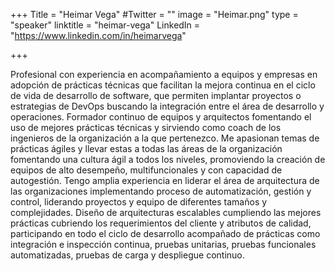 +++
Title = "Heimar Vega"
#Twitter = ""
image = "Heimar.png"
type = "speaker"
linktitle = "heimar-vega"
LinkedIn = "https://www.linkedin.com/in/heimarvega"

+++

Profesional con experiencia en acompañamiento a equipos y empresas en adopción de prácticas técnicas que facilitan la mejora continua en el ciclo de vida de desarrollo de software, que permiten implantar proyectos o estrategias de DevOps buscando la integración entre el área de desarrollo y operaciones. Formador continuo de equipos y arquitectos fomentando el uso de mejores prácticas técnicas y sirviendo como coach de los ingenieros de la organización a la que pertenezco. Me apasionan temas de prácticas ágiles y llevar estas a todas las áreas de la organización fomentando una cultura ágil a todos los niveles, promoviendo la creación de equipos de alto desempeño, multifuncionales y con capacidad de autogestión.
Tengo amplia experiencia en liderar el área de arquitectura de las organizaciones implementando proceso de automatización, gestión y control, liderando proyectos y equipo de diferentes tamaños y complejidades. Diseño de arquitecturas escalables cumpliendo las mejores prácticas cubriendo los requerimientos del cliente y atributos de calidad, participando en todo el ciclo de desarrollo acompañado de prácticas como integración e inspección continua, pruebas unitarias, pruebas funcionales automatizadas, pruebas de carga y despliegue continuo. 




